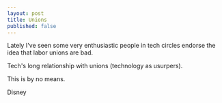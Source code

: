 ```yaml
---
layout: post
title: Unions
published: false
---
```


Lately I've seen some very enthusiastic people in tech circles endorse the idea that labor unions are bad.

Tech's long relationship with unions (technology as usurpers).

This is by no means.

Disney